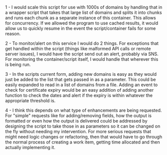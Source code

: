 1 - I would scale this script for use with 1000s of domains by handling that in a wrapper script that takes that large list of domains and splits it into chunks and runs each chunk as a separate instance of this container. This allows for concurrency. If we allowed the program to use cached results, it would allow us to quickly resume in the event the script/container fails for some reason.

2 - To monitor/alert on this service I would do 2 things. For exceptions that get handled within the script (things like malformed API calls or remote server issues), I would have the script send out an alert, probably via SNS. For monitoring the container/script itself, I would handle that wherever this is being run. 

3 - In the scripts current form, adding new domains is easy as they would just be added to the list that gets passed in as a parameter. This could be easily expanded to read in a list of domains from a file. Adding an event to check for certificate expiry would be an easy addition of adding another function to check the dates and alert if the expiry is within whatever the appropriate threshold is.

4 - I think this depends on what type of enhancements are being requested. For "simple" requests like for adding/removing fields, how the output is formatted or even how the output is delivered could be addressed by designing the script to take those in as parameters so it can be changed on the fly without needing my intervention. For more serious requests that might need logic changes or refactoring, then that would have to go through the normal process of creating a work item, getting time allocated and then actually implementing it.
